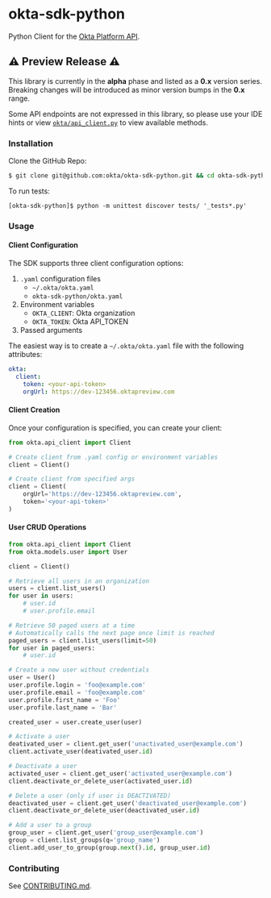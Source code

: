 # okta-sdk-python

Python Client for the [Okta Platform API](https://developer.okta.com/docs/api/getting_started/api_test_client.html).

## :warning: Preview Release :warning:
This library is currently in the **alpha** phase and listed as a **0.x** version series. Breaking changes will be introduced as minor version bumps in the **0.x** range.

Some API endpoints are not expressed in this library, so please use your IDE hints or view [`okta/api_client.py`](okta/api_client.py) to view available methods.

### Installation

Clone the GitHub Repo:
```sh
$ git clone git@github.com:okta/okta-sdk-python.git && cd okta-sdk-python/
```

To run tests:
```
[okta-sdk-python]$ python -m unittest discover tests/ '_tests*.py'
```

### Usage

#### Client Configuration
The SDK supports three client configuration options:
1. `.yaml` configuration files
    - `~/.okta/okta.yaml`
    - `okta-sdk-python/okta.yaml`
2. Environment variables
    - `OKTA_CLIENT`: Okta organization
    - `OKTA_TOKEN`: Okta API_TOKEN
3. Passed arguments

The easiest way is to create a `~/.okta/okta.yaml` file with the following attributes:
```yaml
okta:
  client:
    token: <your-api-token>
    orgUrl: https://dev-123456.oktapreview.com
```

#### Client Creation
Once your configuration is specified, you can create your client:
```python
from okta.api_client import Client

# Create client from .yaml config or environment variables
client = Client()

# Create client from specified args
client = Client(
    orgUrl='https://dev-123456.oktapreview.com',
    token='<your-api-token>'
)
```

#### User CRUD Operations
```python
from okta.api_client import Client
from okta.models.user import User

client = Client()

# Retrieve all users in an organization
users = client.list_users()
for user in users:
    # user.id
    # user.profile.email

# Retrieve 50 paged users at a time
# Automatically calls the next page once limit is reached
paged_users = client.list_users(limit=50)
for user in paged_users:
    # user.id

# Create a new user without credentials
user = User()
user.profile.login = 'foo@example.com'
user.profile.email = 'foo@example.com'
user.profile.first_name = 'Foo'
user.profile.last_name = 'Bar'

created_user = user.create_user(user)

# Activate a user
deativated_user = client.get_user('unactivated_user@example.com')
client.activate_user(deativated_user.id)

# Deactivate a user
activated_user = client.get_user('activated_user@example.com')
client.deactivate_or_delete_user(activated_user.id)

# Delete a user (only if user is DEACTIVATED)
deactivated_user = client.get_user('deactivated_user@example.com')
client.deactivate_or_delete_user(deactivated_user.id)

# Add a user to a group
group_user = client.get_user('group_user@example.com')
group = client.list_groups(q='group_name')
client.add_user_to_group(group.next().id, group_user.id)
```

### Contributing
See [CONTRIBUTING.md](CONTRIBUTING.md).
